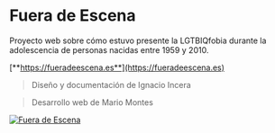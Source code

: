 # Fuera de Escena

Proyecto web sobre cómo estuvo presente la LGTBIQfobia durante la adolescencia de personas nacidas entre 1959 y 2010.

[**https://fueradeescena.es**](https://fueradeescena.es)

> Diseño y documentación de Ignacio Incera

> Desarrollo web de Mario Montes

[![Fuera de Escena](https://fueradeescena.es/share/fueradeescena.png)](https://fueradeescena.es)
